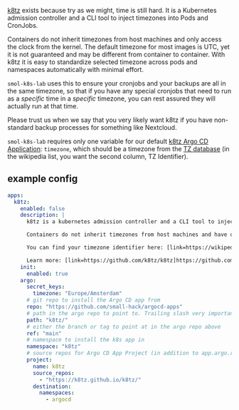 [k8tz](https://github.com/k8tz/k8tz) exists because try as we might, time is still hard. It is a Kubernetes admission controller and a CLI tool to inject timezones into Pods and CronJobs.

Containers do not inherit timezones from host machines and only access the clock from the kernel. The default timezone for most images is UTC, yet it is not guaranteed and may be different from container to container. With k8tz it is easy to standardize selected timezone across pods and namespaces automatically with minimal effort.

`smol-k8s-lab` uses this to ensure your cronjobs and your backups are all in the same timezone, so that if you have any special cronjobs that need to run as a _specific_ time in a _specific_ timezone, you can rest assured they will actually run at that time.

Please trust us when we say that you very likely want k8tz if you have non-standard backup processes for something like Nextcloud.

`smol-k8s-lab` requires only one variable for our default [k8tz Argo CD Application](https://github.com/small-hack/argocd-apps/tree/main/alpha/k8tz): `timezone`, which should be a timezone from the [TZ database](https://en.wikipedia.org/wiki/List_of_tz_database_time_zones#List) (in the wikipedia list, you want the second column, TZ Identifier).

## example config

```yaml
apps:
  k8tz:
    enabled: false
    description: |
      k8tz is a kubernetes admission controller and a CLI tool to inject timezones into Pods and CronJobs.

      Containers do not inherit timezones from host machines and have only access to the clock from the kernel. The default timezone for most images is UTC, yet it is not guaranteed and may be different from container to container. With k8tz it is easy to standardize selected timezone across pods and namespaces automatically with minimal effort.

      You can find your timezone identifier here: [link=https://wikipedia.org/wiki/List_of_tz_database_time_zones#List]https://wikipedia.org/wiki/List_of_tz_database_time_zones[/link]

      Learn more: [link=https://github.com/k8tz/k8tz]https://github.com/k8tz/k8tz[/link]
    init:
      enabled: true
    argo:
      secret_keys:
        timezone: "Europe/Amsterdam"
      # git repo to install the Argo CD app from
      repo: "https://github.com/small-hack/argocd-apps"
      # path in the argo repo to point to. Trailing slash very important!
      path: "k8tz/"
      # either the branch or tag to point at in the argo repo above
      ref: "main"
      # namespace to install the k8s app in
      namespace: "k8tz"
      # source repos for Argo CD App Project (in addition to app.argo.repo)
      project:
        name: k8tz
        source_repos:
          - "https://k8tz.github.io/k8tz/"
        destination:
          namespaces:
            - argocd
```
